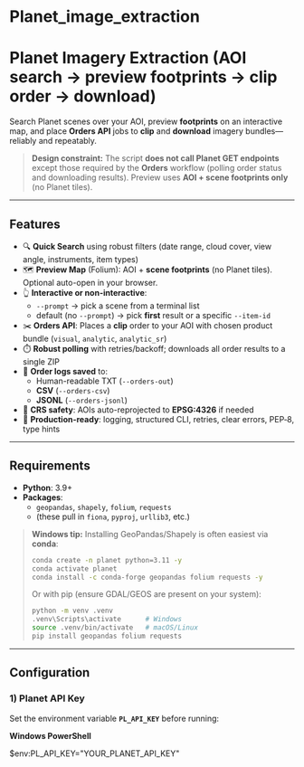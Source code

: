 # Planet_image_extraction

# Planet Imagery Extraction (AOI search → preview footprints → clip order → download)

Search Planet scenes over your AOI, preview **footprints** on an interactive map, and place **Orders API** jobs to **clip** and **download** imagery bundles—reliably and repeatably.

> **Design constraint:** The script **does not call Planet GET endpoints** except those required by the **Orders** workflow (polling order status and downloading results). Preview uses **AOI + scene footprints only** (no Planet tiles).

---

## Features

- 🔍 **Quick Search** using robust filters (date range, cloud cover, view angle, instruments, item types)
- 🗺️ **Preview Map** (Folium): AOI + **scene footprints** (no Planet tiles). Optional auto-open in your browser.
- 👆 **Interactive or non-interactive**:
  - `--prompt` → pick a scene from a terminal list
  - default (no `--prompt`) → pick **first** result or a specific `--item-id`
- ✂️ **Orders API**: Places a **clip** order to your AOI with chosen product bundle (`visual`, `analytic`, `analytic_sr`)
- ⏱️ **Robust polling** with retries/backoff; downloads all order results to a single ZIP
- 🧾 **Order logs saved** to:
  - Human-readable TXT (`--orders-out`)
  - **CSV** (`--orders-csv`)
  - **JSONL** (`--orders-jsonl`)
- 🧭 **CRS safety**: AOIs auto-reprojected to **EPSG:4326** if needed
- 🧰 **Production-ready**: logging, structured CLI, retries, clear errors, PEP‑8, type hints

---

## Requirements

- **Python**: 3.9+
- **Packages**:
  - `geopandas`, `shapely`, `folium`, `requests`
  - (these pull in `fiona`, `pyproj`, `urllib3`, etc.)

> **Windows tip:** Installing GeoPandas/Shapely is often easiest via **conda**:
> ```bash
> conda create -n planet python=3.11 -y
> conda activate planet
> conda install -c conda-forge geopandas folium requests -y
> ```
> Or with pip (ensure GDAL/GEOS are present on your system):
> ```bash
> python -m venv .venv
> .venv\Scripts\activate      # Windows
> source .venv/bin/activate   # macOS/Linux
> pip install geopandas folium requests
> ```

---

## Configuration

### 1) Planet API Key
Set the environment variable **`PL_API_KEY`** before running:

**Windows PowerShell**

$env:PL_API_KEY="YOUR_PLANET_API_KEY"
